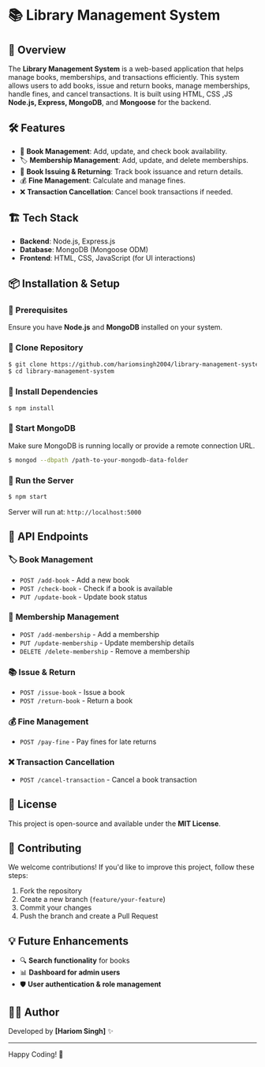 # 📚 Library Management System

## 🚀 Overview
The **Library Management System** is a web-based application that helps manage books, memberships, and transactions efficiently. This system allows users to add books, issue and return books, manage memberships, handle fines, and cancel transactions. It is built using HTML, CSS ,JS  **Node.js, Express, MongoDB**, and **Mongoose** for the backend.

## 🛠️ Features
- 📖 **Book Management**: Add, update, and check book availability.
- 🏷️ **Membership Management**: Add, update, and delete memberships.
- 📑 **Book Issuing & Returning**: Track book issuance and return details.
- 💰 **Fine Management**: Calculate and manage fines.
- ❌ **Transaction Cancellation**: Cancel book transactions if needed.

## 🏗️ Tech Stack
- **Backend**: Node.js, Express.js
- **Database**: MongoDB (Mongoose ODM)
- **Frontend**: HTML, CSS, JavaScript (for UI interactions)

## 📦 Installation & Setup
### 🔹 Prerequisites
Ensure you have **Node.js** and **MongoDB** installed on your system.

### 🔹 Clone Repository
```sh
$ git clone https://github.com/hariomsingh2004/library-management-system.git
$ cd library-management-system
```

### 🔹 Install Dependencies
```sh
$ npm install
```

### 🔹 Start MongoDB
Make sure MongoDB is running locally or provide a remote connection URL.
```sh
$ mongod --dbpath /path-to-your-mongodb-data-folder
```

### 🔹 Run the Server
```sh
$ npm start
```

Server will run at: `http://localhost:5000`

## 📌 API Endpoints
### 🏷️ **Book Management**
- `POST /add-book` - Add a new book
- `POST /check-book` - Check if a book is available
- `PUT /update-book` - Update book status

### 📑 **Membership Management**
- `POST /add-membership` - Add a membership
- `PUT /update-membership` - Update membership details
- `DELETE /delete-membership` - Remove a membership

### 📚 **Issue & Return**
- `POST /issue-book` - Issue a book
- `POST /return-book` - Return a book

### 💰 **Fine Management**
- `POST /pay-fine` - Pay fines for late returns

### ❌ **Transaction Cancellation**
- `POST /cancel-transaction` - Cancel a book transaction

## 📜 License
This project is open-source and available under the **MIT License**.

## 🤝 Contributing
We welcome contributions! If you'd like to improve this project, follow these steps:
1. Fork the repository
2. Create a new branch (`feature/your-feature`)
3. Commit your changes
4. Push the branch and create a Pull Request

## 💡 Future Enhancements
- 🔍 **Search functionality** for books
- 📊 **Dashboard for admin users**
- 🛡️ **User authentication & role management**

## 👨‍💻 Author
Developed by **[Hariom Singh]** ✨

---
Happy Coding! 🚀
